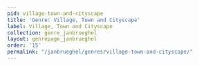 ```yaml
---
pid: village-town-and-cityscape
title: 'Genre: Village, Town and Cityscape'
label: Village, Town and Cityscape
collection: genre_janbrueghel
layout: genrepage_janbrueghel
order: '15'
permalink: "/janbrueghel/genres/village-town-and-cityscape/"
---
```

